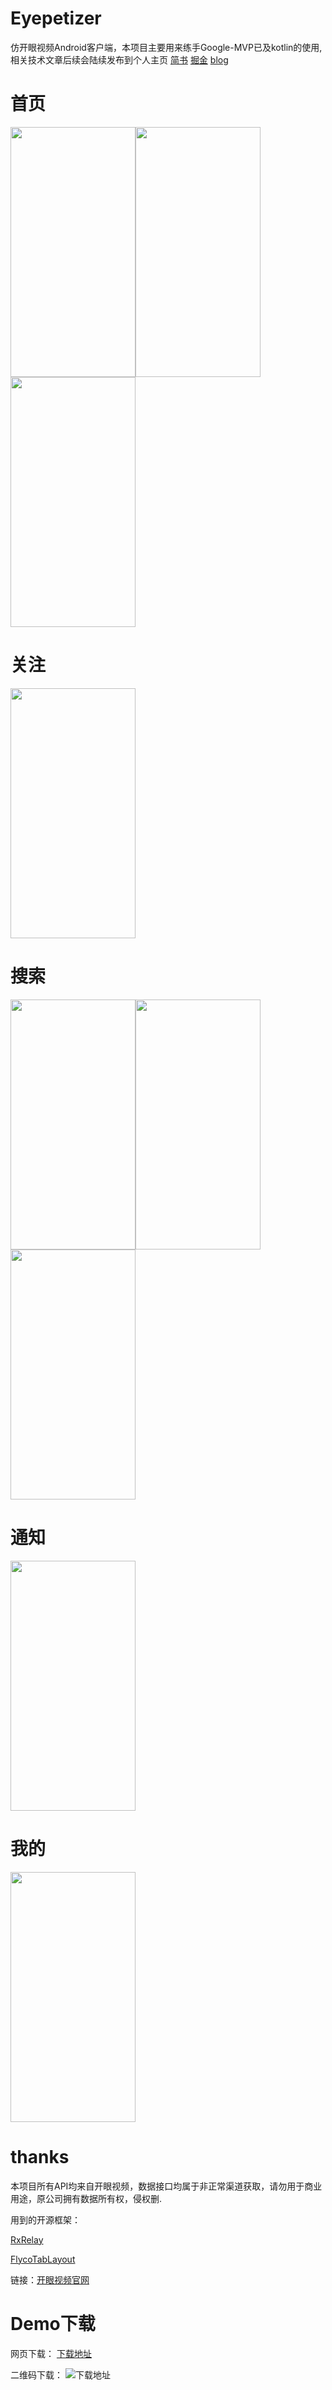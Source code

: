 # Eyepetizer

仿开眼视频Android客户端，本项目主要用来练手Google-MVP已及kotlin的使用,相关技术文章后续会陆续发布到个人主页
[简书](https://www.jianshu.com/u/e687a486a27c)
[掘金](https://juejin.im/user/57102c3c71cfe40067537379/posts)
[blog](http://liuzheng.space/#blog)

# 首页
<img width="200" height="400" src="https://github.com/momentslz/Eyepetizer/blob/master/img/shouye-faxian.png?raw=true"/><img width="200" height="400" src="https://github.com/momentslz/Eyepetizer/blob/master/img/shouye-guanggao.png?raw=true"/><img width="200" height="400" src="https://github.com/momentslz/Eyepetizer/blob/master/img/shouye-tuijian.png?raw=true"/>

# 关注
<img width="200" height="400" src="https://github.com/momentslz/Eyepetizer/blob/master/img/guanzhu.png?raw=true"/>

# 搜索

<img width="200" height="400" src="https://github.com/momentslz/Eyepetizer/blob/master/img/sousuo-error.png?raw=true"/><img width="200" height="400" src="https://github.com/momentslz/Eyepetizer/blob/master/img/sousuo-succ.png?raw=true"/><img width="200" height="400" src="https://github.com/momentslz/Eyepetizer/blob/master/img/sousuo.png?raw=true"/>

# 通知

<img width="200" height="400" src="https://github.com/momentslz/Eyepetizer/blob/master/img/tongzhi.png?raw=true"/>

# 我的

<img width="200" height="400" src="https://github.com/momentslz/Eyepetizer/blob/master/img/wode.png?raw=true"/>

# thanks

本项目所有API均来自开眼视频，数据接口均属于非正常渠道获取，请勿用于商业用途，原公司拥有数据所有权，侵权删.

用到的开源框架：

[RxRelay](https://github.com/JakeWharton/RxRelay)

[FlycoTabLayout](https://github.com/H07000223/FlycoTabLayout)

链接：[开眼视频官网](http://www.kaiyanapp.com/)
# Demo下载

网页下载：
[下载地址](https://www.pgyer.com/O4Pf)

二维码下载：
![下载地址](https://www.pgyer.com/app/qrcode/O4Pf)
